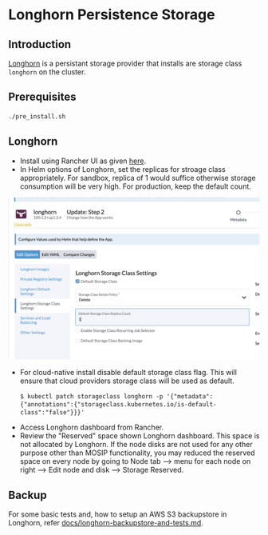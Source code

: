 # Longhorn Persistence Storage

## Introduction
[Longhorn](https://longhorn.io) is a persistant storage provider that installs are storage class `longhorn` on the cluster.

## Prerequisites
```sh
./pre_install.sh
```

## Longhorn
* Install using Rancher UI as given [here](https://longhorn.io/docs/latest/deploy/install/install-with-rancher/).
* In Helm options of Longhorn, set the replicas for stroage class appropriately. For sandbox, replica of 1 would suffice otherwise storage consumption will be very high. For production, keep the default count.

![](../../docs/_images/storage-class-replicas.png)

* For cloud-native install disable default storage class flag. This will ensure that cloud providers storage class will be used as default. 
	```
	$ kubectl patch storageclass longhorn -p '{"metadata": {"annotations":{"storageclass.kubernetes.io/is-default-class":"false"}}}'
	```
* Access Longhorn dashboard from Rancher.
* Review the "Reserved" space shown Longhorn dashboard. This space is not allocated by Longhorn. If the node disks are not used for any other purpose other than MOSIP functionality, you may reduced the reserved space on every node by going to Node tab --> menu for each node on right --> Edit node and disk --> Storage Reserved.

## Backup
For some basic tests and, how to setup an AWS S3 backupstore in Longhorn, refer [docs/longhorn-backupstore-and-tests.md](../../docs/longhorn-backupstore-and-tests.md).
